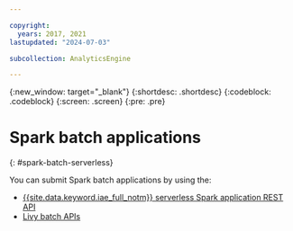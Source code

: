 ```yaml
---

copyright:
  years: 2017, 2021
lastupdated: "2024-07-03"

subcollection: AnalyticsEngine

---
```


<!-- Attribute definitions -->
{:new_window: target="_blank"}
{:shortdesc: .shortdesc}
{:codeblock: .codeblock}
{:screen: .screen}
{:pre: .pre}

# Spark batch applications
{: #spark-batch-serverless}

You can submit Spark batch applications by using the:

- [{{site.data.keyword.iae_full_notm}} serverless Spark application REST API](/docs/AnalyticsEngine?topic=AnalyticsEngine-spark-app-rest-api)
- [Livy batch APIs](/docs/AnalyticsEngine?topic=AnalyticsEngine-livy-api-serverless)
